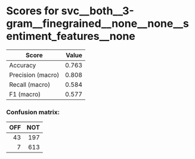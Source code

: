# Scores for svc__both__3-gram__finegrained__none__none__sentiment_features__none
|      Score      |Value|
|-----------------|----:|
|Accuracy         |0.763|
|Precision (macro)|0.808|
|Recall (macro)   |0.584|
|F1 (macro)       |0.577|

### Confusion matrix:
|OFF|NOT|
|--:|--:|
| 43|197|
|  7|613|
